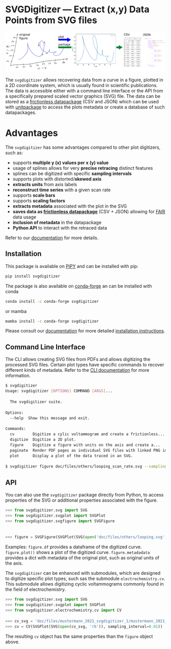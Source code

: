 # SVGDigitizer — Extract (x,y) Data Points from SVG files

![Logo](./doc/files/logo/logo.png)

The `svgdigitizer` allows recovering data from a curve in a figure, plotted in a 2D coordinate system, which is usually found in scientific publications.
The data is accessible either with a command line interface or the API from a specifically prepared scaled vector graphics (SVG) file. The data can be stored as a [frictionless datapackage](https://frictionlessdata.io/) (CSV and JSON) which can be used with [unitpackage](https://echemdb.github.io/echemdb/) to access the plots metadata or create a database of such datapackages.

# Advantages

The `svgdigitizer` has some advantages compared to other plot digitizers, such as:

* supports **multiple y (x) values per x (y) value**
* usage of splines allows for very **precise retracing** distinct features
* splines can be digitized with specific **sampling intervals**
* supports plots with distorted/**skewed axis**
* **extracts units** from axis labels
* **reconstruct time series** with a given scan rate
* supports **scale bars**
* supports **scaling factors**
* **extracts metadata** associated with the plot in the SVG
* **saves data as [frictionless datapackage](https://frictionlessdata.io/)** (CSV + JSON) allowing for [FAIR](https://en.wikipedia.org/wiki/FAIR_data) data usage
* **inclusion of metadata** in the datapackage
* **Python API** to interact with the retraced data

Refer to our [documentation](https://echemdb.github.io/svgdigitizer/) for more details.

## Installation

This package is available on [PiPY](https://pypi.org/project/svgdigitizer/) and can be installed with pip:

```sh .noeval
pip install svgdigitizer
```

The package is also available on [conda-forge](https://github.com/conda-forge/svgdigitizer-feedstock) an can be installed with conda

```sh .noeval
conda install -c conda-forge svgdigitizer
```

or mamba

```sh .noeval
mamba install -c conda-forge svgdigitizer
```

Please consult our [documentation](https://echemdb.github.io/svgdigitizer/) for
more detailed [installation instructions](https://echemdb.github.io/svgdigitizer/installation.html).

## Command Line Interface

The CLI allows creating SVG files from PDFs and allows digitizing the processed SVG files. Certain plot types have specific commands to recover different kinds of metadata. Refer to the [CLI documentation](https://echemdb.github.io/svgdigitizer/cli) for more information.

```sh
$ svgdigitizer
Usage: svgdigitizer [OPTIONS] COMMAND [ARGS]...

  The svgdigitizer suite.

Options:
  --help  Show this message and exit.

Commands:
  cv        Digitize a cylic voltammogram and create a frictionless...
  digitize  Digitize a 2D plot.
  figure    Digitize a figure with units on the axis and create a...
  paginate  Render PDF pages as individual SVG files with linked PNG images.
  plot      Display a plot of the data traced in an SVG.

$ svgdigitizer figure doc/files/others/looping_scan_rate.svg --sampling-interval 0.01
```

## API

You can also use the `svgdigitizer` package directly from Python, to access properties of the SVG or additional properties associated with the figure.

```python
>>> from svgdigitizer.svg import SVG
>>> from svgdigitizer.svgplot import SVGPlot
>>> from svgdigitizer.svgfigure import SVGFigure


>>> figure = SVGFigure(SVGPlot(SVG(open('doc/files/others/looping.svg', 'rb')), sampling_interval=0.01))
```

Examples:
`figure.df` provides a dataframe of the digitized curve.
`figure.plot()` shows a plot of the digitized curve.
`figure.metadadata` provides a dict with metadata of the original plot, such as original units of the axis.

The `svgdigitizer` can be enhanced with submodules, which are designed to digitize specific plot types, such sas the submodule `electrochemistry.cv`.
This submodule allows digitizing cyclic voltammograms
commonly found in the field of electrochemistry.

```python
>>> from svgdigitizer.svg import SVG
>>> from svgdigitizer.svgplot import SVGPlot
>>> from svgdigitizer.electrochemistry.cv import CV

>>> cv_svg = 'doc/files/mustermann_2021_svgdigitizer_1/mustermann_2021_svgdigitizer_1_f2a_blue.svg'
>>> cv = CV(SVGPlot(SVG(open(cv_svg, 'rb')), sampling_interval=0.01))
```

The resulting `cv` object has the same properties than the `figure` object above.
